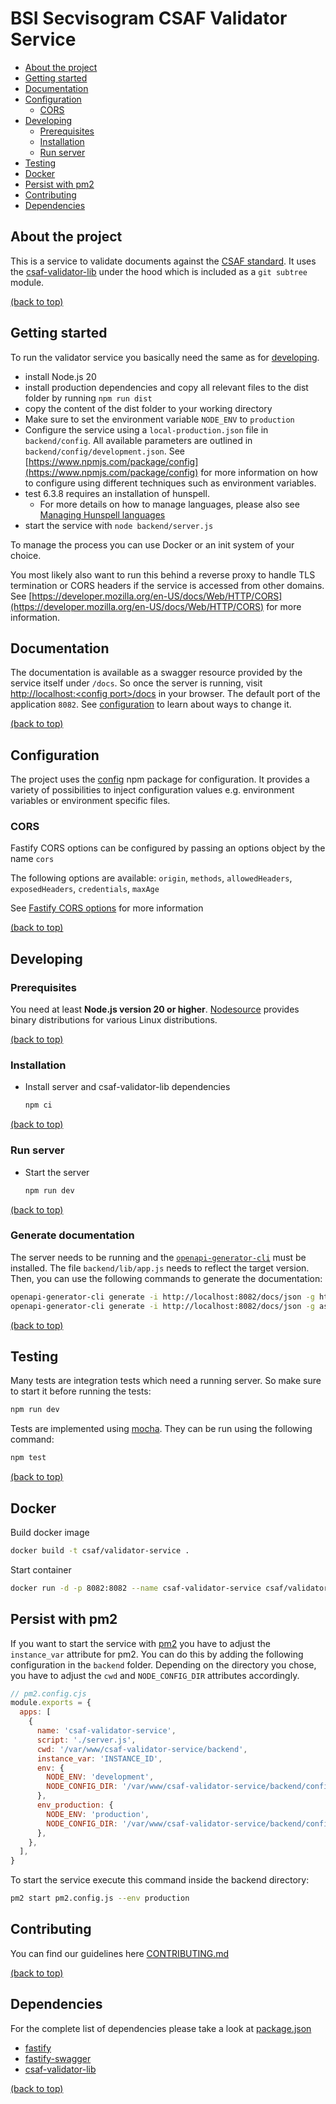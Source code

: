 # BSI Secvisogram CSAF Validator Service

<!-- TOC depthfrom:2 depthto:3 -->
- [About the project](#about-the-project)
- [Getting started](#getting-started)
- [Documentation](#documentation)
- [Configuration](#configuration)
  - [CORS](#cors)
- [Developing](#developing)
  - [Prerequisites](#prerequisites)
  - [Installation](#installation)
  - [Run server](#run-server)
- [Testing](#testing)
- [Docker](#docker)
- [Persist with pm2](#persist-with-pm2)
- [Contributing](#contributing)
- [Dependencies](#dependencies)
<!-- /TOC -->

## About the project

This is a service to validate documents against the [CSAF standard](https://docs.oasis-open.org/csaf/csaf/v2.0/csaf-v2.0.html). It uses the [csaf-validator-lib](https://github.com/secvisogram/csaf-validator-lib) under the hood which is included as a `git subtree` module.

[(back to top)](#bsi-secvisogram-csaf-validator-service)

## Getting started

To run the validator service you basically need the same as for [developing](#developing).

- install Node.js 20
- install production dependencies and copy all relevant files to the dist
  folder by running `npm run dist`
- copy the content of the dist folder to your working directory
- Make sure to set the environment variable `NODE_ENV` to `production`
- Configure the service using a `local-production.json` file in
  `backend/config`. All available parameters are outlined in `backend/config/development.json`. See [https://www.npmjs.com/package/config](https://www.npmjs.com/package/config) for more information on how to configure using different techniques such as environment variables.
- test 6.3.8 requires an installation of hunspell.
  - For more details on how to manage languages, please also see [Managing Hunspell languages](https://github.com/secvisogram/csaf-validator-lib#managing-hunspell-languages)
- start the service with `node backend/server.js`

To manage the process you can use Docker or an init system of your choice.

You most likely also want to run this behind a reverse proxy to handle TLS
termination or CORS headers if the service is accessed from other domains. See
[https://developer.mozilla.org/en-US/docs/Web/HTTP/CORS](https://developer.mozilla.org/en-US/docs/Web/HTTP/CORS)
for more information.

## Documentation

The documentation is available as a swagger resource provided by the service itself under `/docs`. So once the server is running, visit [http://localhost:&lt;config port&gt;/docs](http://localhost:8082/docs) in your browser. The default port of the application `8082`. See [configuration](#configuration) to learn about ways to change it.

[(back to top)](#bsi-secvisogram-csaf-validator-service)

## Configuration

The project uses the [config](https://www.npmjs.com/package/config) npm package for configuration. It provides a variety of possibilities to inject configuration values e.g. environment variables or environment specific files.

### CORS

Fastify CORS options can be configured by passing an options object by the name `cors`

The following options are available:
`origin`, `methods`, `allowedHeaders`, `exposedHeaders`, `credentials`, `maxAge`

See [Fastify CORS options](https://github.com/fastify/fastify-cors#options) for more information

[(back to top)](#bsi-secvisogram-csaf-validator-service)

## Developing

### Prerequisites

You need at least **Node.js version 20 or higher**. [Nodesource](https://github.com/nodesource/distributions/blob/master/README.md) provides binary distributions for various Linux distributions.

[(back to top)](#bsi-secvisogram-csaf-validator-service)

### Installation

- Install server and csaf-validator-lib dependencies
  ```sh
  npm ci
  ```

[(back to top)](#bsi-secvisogram-csaf-validator-service)

### Run server

- Start the server

  ```sh
  npm run dev
  ```

[(back to top)](#bsi-secvisogram-csaf-validator-service)

### Generate documentation

The server needs to be running and the [`openapi-generator-cli`](https://openapi-generator.tech/docs/installation/) must be installed. The file `backend/lib/app.js` needs to reflect the target version. Then, you can use the following commands to generate the documentation:

```sh
openapi-generator-cli generate -i http://localhost:8082/docs/json -g html -o ./documents/generated/html/
openapi-generator-cli generate -i http://localhost:8082/docs/json -g asciidoc -o ./documents/generated/asciidoc/
```

[(back to top)](#bsi-secvisogram-csaf-validator-service)

## Testing

Many tests are integration tests which need a running server. So make sure to start it before running the tests:

```sh
npm run dev
```

Tests are implemented using [mocha](https://mochajs.org/). They can be run using the following command:

```sh
npm test
```

[(back to top)](#bsi-secvisogram-csaf-validator-service)

## Docker

Build docker image

```sh
docker build -t csaf/validator-service .
```

Start container

```sh
docker run -d -p 8082:8082 --name csaf-validator-service csaf/validator-service
```

## Persist with pm2

If you want to start the service with [pm2](https://github.com/Unitech/pm2) you have to adjust the `instance_var` attribute for pm2.
You can do this by adding the following configuration in the `backend` folder.
Depending on the directory you chose, you have to adjust the `cwd` and `NODE_CONFIG_DIR` attributes accordingly.

```javascript
// pm2.config.cjs
module.exports = {
  apps: [
    {
      name: 'csaf-validator-service',
      script: './server.js',
      cwd: '/var/www/csaf-validator-service/backend',
      instance_var: 'INSTANCE_ID',
      env: {
        NODE_ENV: 'development',
        NODE_CONFIG_DIR: '/var/www/csaf-validator-service/backend/config/',
      },
      env_production: {
        NODE_ENV: 'production',
        NODE_CONFIG_DIR: '/var/www/csaf-validator-service/backend/config/',
      },
    },
  ],
}
```

To start the service execute this command inside the backend directory:

```sh
pm2 start pm2.config.js --env production
```

## Contributing

You can find our guidelines here [CONTRIBUTING.md](https://github.com/secvisogram/secvisogram/blob/main/CONTRIBUTING.md)

[(back to top)](#bsi-secvisogram-csaf-validator-service)

## Dependencies

For the complete list of dependencies please take a look at [package.json](https://github.com/secvisogram/csaf-validator-lib/blob/main/package.json)

- [fastify](https://fastify.io/)
- [fastify-swagger](https://github.com/fastify/fastify-swagger)
- [csaf-validator-lib](https://github.com/secvisogram/csaf-validator-lib)

[(back to top)](#bsi-secvisogram-csaf-validator-service)
